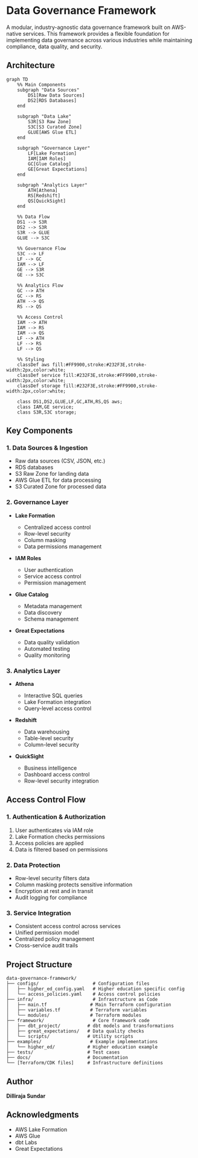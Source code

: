 # Data Governance Framework

A modular, industry-agnostic data governance framework built on AWS-native services. This framework provides a flexible foundation for implementing data governance across various industries while maintaining compliance, data quality, and security.

## Architecture

```mermaid
graph TD
    %% Main Components
    subgraph "Data Sources"
        DS1[Raw Data Sources]
        DS2[RDS Databases]
    end

    subgraph "Data Lake"
        S3R[S3 Raw Zone]
        S3C[S3 Curated Zone]
        GLUE[AWS Glue ETL]
    end

    subgraph "Governance Layer"
        LF[Lake Formation]
        IAM[IAM Roles]
        GC[Glue Catalog]
        GE[Great Expectations]
    end

    subgraph "Analytics Layer"
        ATH[Athena]
        RS[Redshift]
        QS[QuickSight]
    end

    %% Data Flow
    DS1 --> S3R
    DS2 --> S3R
    S3R --> GLUE
    GLUE --> S3C

    %% Governance Flow
    S3C --> LF
    LF --> GC
    IAM --> LF
    GE --> S3R
    GE --> S3C

    %% Analytics Flow
    GC --> ATH
    GC --> RS
    ATH --> QS
    RS --> QS

    %% Access Control
    IAM --> ATH
    IAM --> RS
    IAM --> QS
    LF --> ATH
    LF --> RS
    LF --> QS

    %% Styling
    classDef aws fill:#FF9900,stroke:#232F3E,stroke-width:2px,color:white;
    classDef service fill:#232F3E,stroke:#FF9900,stroke-width:2px,color:white;
    classDef storage fill:#232F3E,stroke:#FF9900,stroke-width:2px,color:white;
    
    class DS1,DS2,GLUE,LF,GC,ATH,RS,QS aws;
    class IAM,GE service;
    class S3R,S3C storage;
```

## Key Components

### 1. Data Sources & Ingestion
- Raw data sources (CSV, JSON, etc.)
- RDS databases
- S3 Raw Zone for landing data
- AWS Glue ETL for data processing
- S3 Curated Zone for processed data

### 2. Governance Layer
- **Lake Formation**
  - Centralized access control
  - Row-level security
  - Column masking
  - Data permissions management

- **IAM Roles**
  - User authentication
  - Service access control
  - Permission management

- **Glue Catalog**
  - Metadata management
  - Data discovery
  - Schema management

- **Great Expectations**
  - Data quality validation
  - Automated testing
  - Quality monitoring

### 3. Analytics Layer
- **Athena**
  - Interactive SQL queries
  - Lake Formation integration
  - Query-level access control

- **Redshift**
  - Data warehousing
  - Table-level security
  - Column-level security

- **QuickSight**
  - Business intelligence
  - Dashboard access control
  - Row-level security integration

## Access Control Flow

### 1. Authentication & Authorization
1. User authenticates via IAM role
2. Lake Formation checks permissions
3. Access policies are applied
4. Data is filtered based on permissions

### 2. Data Protection
- Row-level security filters data
- Column masking protects sensitive information
- Encryption at rest and in transit
- Audit logging for compliance

### 3. Service Integration
- Consistent access control across services
- Unified permission model
- Centralized policy management
- Cross-service audit trails

## Project Structure
```
data-governance-framework/
├── configs/                    # Configuration files
│   ├── higher_ed_config.yaml   # Higher education specific config
│   └── access_policies.yaml    # Access control policies
├── infra/                      # Infrastructure as Code
│   ├── main.tf                # Main Terraform configuration
│   ├── variables.tf           # Terraform variables
│   └── modules/               # Terraform modules
├── framework/                  # Core framework code
│   ├── dbt_project/          # dbt models and transformations
│   ├── great_expectations/   # Data quality checks
│   └── scripts/              # Utility scripts
├── examples/                  # Example implementations
│   └── higher_ed/            # Higher education example
├── tests/                    # Test cases
├── docs/                     # Documentation
└── [Terraform/CDK files]     # Infrastructure definitions
```

## Author
**Dilliraja Sundar**

## Acknowledgments

- AWS Lake Formation
- AWS Glue
- dbt Labs
- Great Expectations